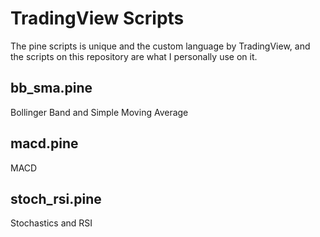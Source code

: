 # TradingView Scripts

The pine scripts is unique and the custom language by TradingView, and the scripts on this repository are what I personally use on it.

## bb_sma.pine

Bollinger Band and Simple Moving Average

## macd.pine

MACD

## stoch_rsi.pine

Stochastics and RSI
 